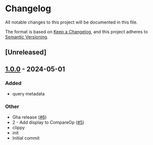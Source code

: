 # Changelog
All notable changes to this project will be documented in this file.

The format is based on [Keep a Changelog](https://keepachangelog.com/en/1.0.0/),
and this project adheres to [Semantic Versioning](https://semver.org/spec/v2.0.0.html).

## [Unreleased]

## [1.0.0](https://github.com/KryptonZK/query-parser/releases/tag/v1.0.0) - 2024-05-01

### Added
- query metadata

### Other
- Gha release ([#6](https://github.com/KryptonZK/query-parser/pull/6))
- 2 - Add display to CompareOp ([#5](https://github.com/KryptonZK/query-parser/pull/5))
- clippy
- init
- Initial commit
